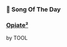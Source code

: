 ### 🎵 Song Of The Day

### [Opiate²](https://open.spotify.com/track/6iQDmWrbrMQ0vPfbKqqvKU)

by TOOL

